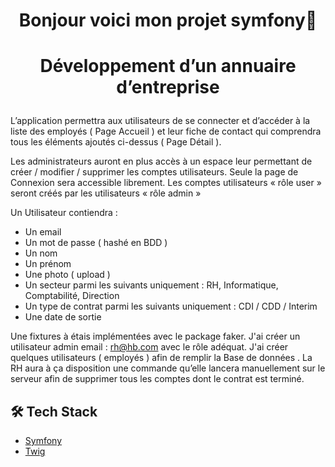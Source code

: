 # <p align="center">Bonjour voici mon projet symfony👋

# <p align="center">Développement d’un annuaire d’entreprise</p>
  
L’application permettra aux utilisateurs de se connecter et d’accéder à la liste des
employés ( Page Accueil ) et leur fiche de contact qui comprendra tous les éléments
ajoutés ci-dessus ( Page Détail ).

Les administrateurs auront en plus accès à un espace leur permettant de créer /
modifier / supprimer les comptes utilisateurs.
Seule la page de Connexion sera accessible librement.
Les comptes utilisateurs « rôle user » seront créés par les utilisateurs « rôle admin »

Un Utilisateur contiendra :
- Un email
- Un mot de passe ( hashé en BDD )
- Un nom
- Un prénom
- Une photo ( upload )
- Un secteur parmi les suivants uniquement :
 RH, Informatique, Comptabilité, Direction
- Un type de contrat parmi les suivants uniquement :
 CDI / CDD / Interim
- Une date de sortie

Une fixtures à étais implémentées avec le package faker.
J'ai créer un utilisateur admin email : rh@hb.com avec
le rôle adéquat.
J'ai créer quelques utilisateurs ( employés ) afin de remplir la Base de données .
La RH aura à ça disposition une commande qu’elle lancera manuellement sur le
serveur afin de supprimer tous les comptes dont le contrat est terminé. 

## 🛠️ Tech Stack
- [Symfony](https://symfony.com//)
- [Twig](https://twig.symfony.com//)
        
